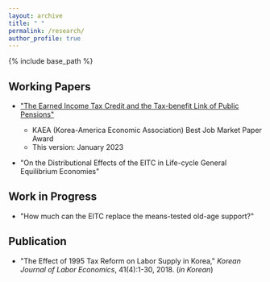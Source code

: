 ```yaml
---
layout: archive
title: " "
permalink: /research/
author_profile: true
---
```


{% include base_path %}


## Working Papers
* ["The Earned Income Tax Credit and the Tax-benefit Link of Public Pensions"](https://drive.google.com/open?id=1MhdUFc5D7R9VV5yjobNdQpGWJwOwTgmb&authuser=dmchun90%40gmail.com&usp=drive_fs)
  *  KAEA (Korea-America Economic Association) Best Job Market Paper Award
  *  This version: January 2023

* "On the Distributional Effects of the EITC in Life-cycle General Equilibrium Economies"


## Work in Progress
* "How much can the EITC replace the means-tested old-age support?"


## Publication
* "The  Effect  of  1995  Tax  Reform  on  Labor  Supply  in  Korea," *Korean Journal of Labor Economics*, 41(4):1-30, 2018. (*in Korean*)
